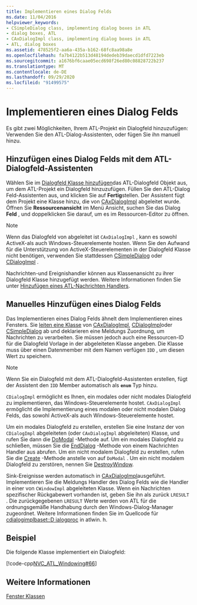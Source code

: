 ```yaml
---
title: Implementieren eines Dialog Felds
ms.date: 11/04/2016
helpviewer_keywords:
- CSimpleDialog class, implementing dialog boxes in ATL
- dialog boxes, ATL
- CAxDialogImpl class, implementing dialog boxes in ATL
- ATL, dialog boxes
ms.assetid: 478525f2-aa6a-435a-b162-68fc8aa98a8e
ms.openlocfilehash: fa7b4122b513d48194dedeb39daecd1dfd7223eb
ms.sourcegitcommit: a1676bf6caae05ecd698f26ed80c08828722b237
ms.translationtype: MT
ms.contentlocale: de-DE
ms.lasthandoff: 09/29/2020
ms.locfileid: "91499575"
---
```

# <a name="implementing-a-dialog-box"></a>Implementieren eines Dialog Felds

Es gibt zwei Möglichkeiten, Ihrem ATL-Projekt ein Dialogfeld hinzuzufügen: Verwenden Sie den ATL-Dialog-Assistenten, oder fügen Sie ihn manuell hinzu.

## <a name="adding-a-dialog-box-with-the-atl-dialog-wizard"></a>Hinzufügen eines Dialog Felds mit dem ATL-Dialogfeld-Assistenten

Wählen Sie im [Dialogfeld Klasse hinzufügen](../ide/adding-a-class-visual-cpp.md#add-class-dialog-box)das ATL-Dialogfeld Objekt aus, um dem ATL-Projekt ein Dialogfeld hinzuzufügen. Füllen Sie den ATL-Dialog Feld-Assistenten aus, und klicken Sie auf **Fertig**stellen. Der Assistent fügt dem Projekt eine Klasse hinzu, die von [CAxDialogImpl](../atl/reference/caxdialogimpl-class.md) abgeleitet wurde. Öffnen Sie **Ressourcenansicht** im Menü Ansicht, suchen Sie das Dialog **Feld** , und doppelklicken Sie darauf, um es im Ressourcen-Editor zu öffnen.

> [!NOTE]
> Wenn das Dialogfeld von abgeleitet ist `CAxDialogImpl` , kann es sowohl ActiveX-als auch Windows-Steuerelemente hosten. Wenn Sie den Aufwand für die Unterstützung von ActiveX-Steuerelementen in der Dialogfeld Klasse nicht benötigen, verwenden Sie stattdessen [CSimpleDialog](../atl/reference/csimpledialog-class.md) oder [CDialogImpl](../atl/reference/cdialogimpl-class.md) .

Nachrichten-und Ereignishandler können aus Klassenansicht zu ihrer Dialogfeld Klasse hinzugefügt werden. Weitere Informationen finden Sie unter [Hinzufügen eines ATL-Nachrichten Handlers](../atl/adding-an-atl-message-handler.md).

## <a name="adding-a-dialog-box-manually"></a>Manuelles Hinzufügen eines Dialog Felds

Das Implementieren eines Dialog Felds ähnelt dem Implementieren eines Fensters. Sie [leiten eine Klasse](../atl/message-maps-atl.md) von [CAxDialogImpl](../atl/reference/caxdialogimpl-class.md), [CDialogImpl](../atl/reference/cdialogimpl-class.md)oder [CSimpleDialog](../atl/reference/csimpledialog-class.md) ab und deklarieren eine Meldungs Zuordnung, um Nachrichten zu verarbeiten. Sie müssen jedoch auch eine Ressourcen-ID für die Dialogfeld Vorlage in der abgeleiteten Klasse angeben. Die Klasse muss über einen Datenmember mit dem Namen verfügen `IDD` , um diesen Wert zu speichern.

> [!NOTE]
> Wenn Sie ein Dialogfeld mit dem ATL-Dialogfeld-Assistenten erstellen, fügt der Assistent den `IDD` Member automatisch als **`enum`** Typ hinzu.

`CDialogImpl` ermöglicht es Ihnen, ein modales oder nicht modales Dialogfeld zu implementieren, das Windows-Steuerelemente hostet. `CAxDialogImpl` ermöglicht die Implementierung eines modalen oder nicht modalen Dialog Felds, das sowohl ActiveX-als auch Windows-Steuerelemente hostet.

Um ein modales Dialogfeld zu erstellen, erstellen Sie eine Instanz der von `CDialogImpl` abgeleiteten (oder `CAxDialogImpl` abgeleiteten) Klasse, und rufen Sie dann die [DoModal](../atl/reference/cdialogimpl-class.md#domodal) -Methode auf. Um ein modales Dialogfeld zu schließen, müssen Sie die [EndDialog](../atl/reference/cdialogimpl-class.md#enddialog) -Methode von einem Nachrichten Handler aus abrufen. Um ein nicht modalem Dialogfeld zu erstellen, rufen Sie die [Create](../atl/reference/cdialogimpl-class.md#create) -Methode anstelle von auf `DoModal` . Um ein nicht modalem Dialogfeld zu zerstören, nennen Sie [DestroyWindow](../atl/reference/cdialogimpl-class.md#destroywindow).

Sink-Ereignisse werden automatisch in [CAxDialogImpl](../atl/reference/caxdialogimpl-class.md)ausgeführt. Implementieren Sie die Meldungs Handler des Dialog Felds wie die Handler in einer von `CWindowImpl` abgeleiteten Klasse. Wenn ein Nachrichten spezifischer Rückgabewert vorhanden ist, geben Sie ihn als zurück `LRESULT` . Die zurückgegebenen `LRESULT` Werte werden von ATL für die ordnungsgemäße Handhabung durch den Windows-Dialog-Manager zugeordnet. Weitere Informationen finden Sie im Quellcode für [cdialogimplbaset::D ialogproc](../atl/reference/cdialogimpl-class.md#dialogproc) in atlwin. h.

## <a name="example"></a>Beispiel

Die folgende Klasse implementiert ein Dialogfeld:

[!code-cpp[NVC_ATL_Windowing#66](../atl/codesnippet/cpp/implementing-a-dialog-box_1.h)]

## <a name="see-also"></a>Weitere Informationen

[Fenster Klassen](../atl/atl-window-classes.md)
